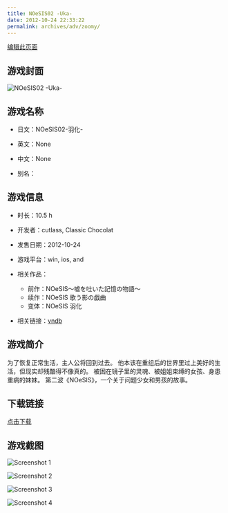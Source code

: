 ```yaml
---
title: NOeSIS02 -Uka-
date: 2012-10-24 22:33:22
permalink: archives/adv/zoomy/
---
```

[编辑此页面](https://github.com/ACG-3/ADV3-source/blob/main/source/_posts/NOeSIS02-%E7%BE%BD%E5%8C%96-.md)

## 游戏封面

![NOeSIS02 -Uka-](https://pan.timero.xyz/d/onedrive/img_lib_001/NOeSIS02%20-Uka-_cover.avif)


## 游戏名称

- 日文：NOeSIS02-羽化-
- 英文：None
- 中文：None

- 别名：


## 游戏信息

- 时长：10.5 h
- 开发者：cutlass, Classic Chocolat
- 发售日期：2012-10-24
- 游戏平台：win, ios, and
- 相关作品：
   - 前作：NOeSIS～嘘を吐いた記憶の物語～
   - 续作：NOeSIS 歌う影の戯曲
   - 变体：NOeSIS 羽化

- 相关链接：[vndb](https://vndb.org/v11858)


## 游戏简介

为了恢复正常生活，主人公将回到过去。
他本该在重组后的世界里过上美好的生活，但现实却残酷得不像真的。
被困在镜子里的灵魂、被姐姐束缚的女孩、身患重病的妹妹。
第二波《NOeSIS》，一个关于问题少女和男孩的故事。




## 下载链接

[点击下载](https://pan.timero.xyz/onedrive/adv_lib_001/NOeSIS02-%E7%BE%BD%E5%8C%96-)


## 游戏截图


![Screenshot 1](https://pan.timero.xyz/d/onedrive/img_lib_001/NOeSIS02%20-Uka-_Screenshot_1.avif)

![Screenshot 2](https://pan.timero.xyz/d/onedrive/img_lib_001/NOeSIS02%20-Uka-_Screenshot_2.avif)

![Screenshot 3](https://pan.timero.xyz/d/onedrive/img_lib_001/NOeSIS02%20-Uka-_Screenshot_3.avif)

![Screenshot 4](https://pan.timero.xyz/d/onedrive/img_lib_001/NOeSIS02%20-Uka-_Screenshot_4.avif)

